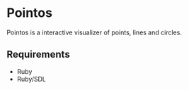 Pointos
=======

Pointos is a interactive visualizer of points, lines and circles.

Requirements
------------

* Ruby
* Ruby/SDL
